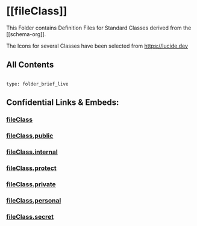 # [[fileClass]] 

This Folder contains Definition Files for Standard Classes 
derived from the [[schema-org]]. 

The Icons for several Classes have been selected from https://lucide.dev 

## All Contents


```folderv
```

```ccard
type: folder_brief_live
```


## Confidential Links & Embeds: 

### [fileClass](/_Standards/fileClass.md) 

### [fileClass.public](/_public/fileClass.public.md) 

### [fileClass.internal](/_internal/fileClass.internal.md) 

### [fileClass.protect](/_protect/fileClass.protect.md) 

### [fileClass.private](/_private/fileClass.private.md) 

### [fileClass.personal](/_personal/fileClass.personal.md) 

### [fileClass.secret](/_secret/fileClass.secret.md)

